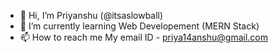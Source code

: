 - 👋 Hi, I’m Priyanshu (@itsaslowball)
- 🌱 I’m currently learning Web Developement (MERN Stack)
- 📫 How to reach me My email ID -  priya14anshu@gmail.com

<!---
itsaslowball/itsaslowball is a ✨ special ✨ repository because its `README.md` (this file) appears on your GitHub profile.
You can click the Preview link to take a look at your changes.
--->
